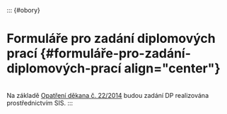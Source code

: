 ::: {#obory}
# Formuláře pro zadání diplomových prací {#formuláře-pro-zadání-diplomových-prací align="center"}

\
Na základě [Opatření děkana č.
22/2014](http://wwwmod.pedf.cuni.cz/udeska/files/opatreni_dekana/opad_c._22_2014.pdf)
budou zadání DP realizována prostřednictvím SIS.
:::
